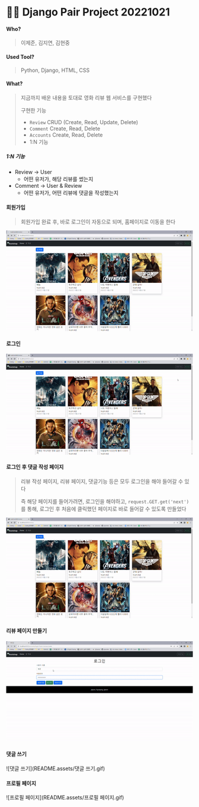# 🧑‍💻 Django Pair Project 20221021

#### Who? 

> 이제준, 김지연, 김현중

#### Used Tool?

> Python, Django, HTML, CSS

#### What?

> 지금까지 배운 내용을 토대로 영화 리뷰 웹 서비스를 구현했다
>
> 구현한 기능
>
> - `Review` CRUD (Create, Read, Update, Delete)
> - `Comment` Create, Read, Delete
> - `Accounts` Create, Read, Delete
> - 1:N 기능

##### 1:N 기능

- Review -> User
  - 어떤 유저가, 해당 리뷰를 썼는지
- Comment -> User & Review
  - 어떤 유저가, 어떤 리뷰에 댓글을 작성했는지



#### 회원가입

> 회원가입 완료 후, 바로 로그인이 자동으로 되며, 홈페이지로 이동을 한다

![회원가입](README.assets/회원가입.gif)



#### 로그인

![로그인](README.assets/로그인.gif)



#### 로그인 후 댓글 작성 페이지

> 리뷰 작성 페이지, 리뷰 페이지, 댓글기능 등은 모두 로그인을 해야 들어갈 수 있다
>
> 즉 해당 페이지를 들어가려면, 로그인을 해야하고, `request.GET.get('next')`를 통해, 로그인 후 처음에 클릭했던 페이지로 바로 들어갈 수 있도록 만들었다

![로그인_댓글](README.assets/로그인_댓글.gif)



#### 리뷰 페이지 만들기

![리뷰](README.assets/리뷰.gif)



#### 댓글 쓰기

![댓글 쓰기](README.assets/댓글 쓰기.gif)



#### 프로필 페이지

![프로필 페이지](README.assets/프로필 페이지.gif)







